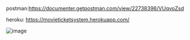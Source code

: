 postman:https://documenter.getpostman.com/view/22738396/VUqvoZsd 

heroku: https://movieticketsystem.herokuapp.com/


![image](https://user-images.githubusercontent.com/106033915/186524922-648ffa9f-8ed3-4bc4-83f6-0c36e06409f7.png)
